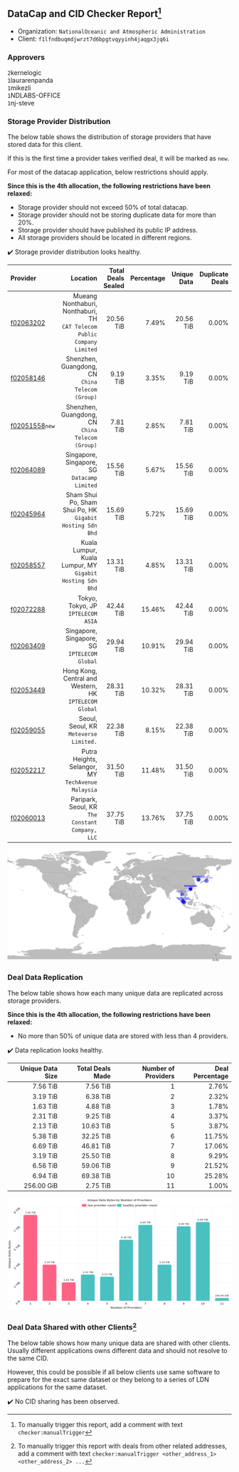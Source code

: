 ## DataCap and CID Checker Report[^1]
 - Organization: `NationalOceanic and Atmospheric Administration`
 - Client: `f1lfndbuqmdjwrzt7d6bpgtvqyyinh4jaqgx3jq6i`
### Approvers
`2`kernelogic<br/>`1`laurarenpanda<br/>`1`mikezli<br/>`1`NDLABS-OFFICE<br/>`1`nj-steve

### Storage Provider Distribution
The below table shows the distribution of storage providers that have stored data for this client.

If this is the first time a provider takes verified deal, it will be marked as `new`.

For most of the datacap application, below restrictions should apply.

**Since this is the 4th allocation, the following restrictions have been relaxed:**
 - Storage provider should not exceed 50% of total datacap.
 - Storage provider should not be storing duplicate data for more than 20%.
 - Storage provider should have published its public IP address.
 - All storage providers should be located in different regions.

✔️ Storage provider distribution looks healthy.

| Provider                                                    |                                                                   Location | Total Deals Sealed | Percentage | Unique Data | Duplicate Deals |
| :---------------------------------------------------------- | -------------------------------------------------------------------------: | -----------------: | ---------: | ----------: | --------------: |
| [f02063202](https://filfox.info/en/address/f02063202)       | Mueang Nonthaburi, Nonthaburi, TH<br/>`CAT Telecom Public Company Limited` |          20.56 TiB |      7.49% |   20.56 TiB |           0.00% |
| [f02058146](https://filfox.info/en/address/f02058146)       |                        Shenzhen, Guangdong, CN<br/>`China Telecom (Group)` |           9.19 TiB |      3.35% |    9.19 TiB |           0.00% |
| [f02051558](https://filfox.info/en/address/f02051558)`new`  |                        Shenzhen, Guangdong, CN<br/>`China Telecom (Group)` |           7.81 TiB |      2.85% |    7.81 TiB |           0.00% |
| [f02064089](https://filfox.info/en/address/f02064089)       |                            Singapore, Singapore, SG<br/>`Datacamp Limited` |          15.56 TiB |      5.67% |   15.56 TiB |           0.00% |
| [f02045964](https://filfox.info/en/address/f02045964)       |               Sham Shui Po, Sham Shui Po, HK<br/>`Gigabit Hosting Sdn Bhd` |          15.69 TiB |      5.72% |   15.69 TiB |           0.00% |
| [f02058557](https://filfox.info/en/address/f02058557)       |               Kuala Lumpur, Kuala Lumpur, MY<br/>`Gigabit Hosting Sdn Bhd` |          13.31 TiB |      4.85% |   13.31 TiB |           0.00% |
| [f02072288](https://filfox.info/en/address/f02072288)       |                                      Tokyo, Tokyo, JP<br/>`IPTELECOM ASIA` |          42.44 TiB |     15.46% |   42.44 TiB |           0.00% |
| [f02063409](https://filfox.info/en/address/f02063409)       |                            Singapore, Singapore, SG<br/>`IPTELECOM Global` |          29.94 TiB |     10.91% |   29.94 TiB |           0.00% |
| [f02053449](https://filfox.info/en/address/f02053449)       |                  Hong Kong, Central and Western, HK<br/>`IPTELECOM Global` |          28.31 TiB |     10.32% |   28.31 TiB |           0.00% |
| [f02059055](https://filfox.info/en/address/f02059055)       |                                  Seoul, Seoul, KR<br/>`Meteverse Limited.` |          22.38 TiB |      8.15% |   22.38 TiB |           0.00% |
| [f02052217](https://filfox.info/en/address/f02052217)       |                      Putra Heights, Selangor, MY<br/>`TechAvenue Malaysia` |          31.50 TiB |     11.48% |   31.50 TiB |           0.00% |
| [f02060013](https://filfox.info/en/address/f02060013)       |                        Paripark, Seoul, KR<br/>`The Constant Company, LLC` |          37.75 TiB |     13.76% |   37.75 TiB |           0.00% |

<img src="https://raw.githubusercontent.com/data-preservation-programs/filplus-checker-assets/main/filecoin-project/filecoin-plus-large-datasets/issues/1877/1686278127724.png"/>

### Deal Data Replication
The below table shows how each many unique data are replicated across storage providers.


**Since this is the 4th allocation, the following restrictions have been relaxed:**
- No more than 50% of unique data are stored with less than 4 providers.

✔️ Data replication looks healthy.

| Unique Data Size | Total Deals Made | Number of Providers | Deal Percentage |
| ---------------: | ---------------: | ------------------: | --------------: |
|         7.56 TiB |         7.56 TiB |                   1 |           2.76% |
|         3.19 TiB |         6.38 TiB |                   2 |           2.32% |
|         1.63 TiB |         4.88 TiB |                   3 |           1.78% |
|         2.31 TiB |         9.25 TiB |                   4 |           3.37% |
|         2.13 TiB |        10.63 TiB |                   5 |           3.87% |
|         5.38 TiB |        32.25 TiB |                   6 |          11.75% |
|         6.69 TiB |        46.81 TiB |                   7 |          17.06% |
|         3.19 TiB |        25.50 TiB |                   8 |           9.29% |
|         6.56 TiB |        59.06 TiB |                   9 |          21.52% |
|         6.94 TiB |        69.38 TiB |                  10 |          25.28% |
|       256.00 GiB |         2.75 TiB |                  11 |           1.00% |

<img src="https://raw.githubusercontent.com/data-preservation-programs/filplus-checker-assets/main/filecoin-project/filecoin-plus-large-datasets/issues/1877/1686278128465.png"/>

### Deal Data Shared with other Clients[^3]
The below table shows how many unique data are shared with other clients.
Usually different applications owns different data and should not resolve to the same CID.

However, this could be possible if all below clients use same software to prepare for the exact same dataset or they belong to a series of LDN applications for the same dataset.

✔️ No CID sharing has been observed.

[^1]: To manually trigger this report, add a comment with text `checker:manualTrigger`

[^2]: Deals from those addresses are combined into this report as they are specified with `checker:manualTrigger`

[^3]: To manually trigger this report with deals from other related addresses, add a comment with text `checker:manualTrigger <other_address_1> <other_address_2> ...`
